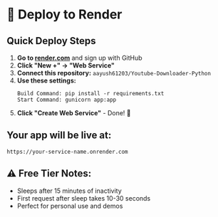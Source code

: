 # 🚀 Deploy to Render

## Quick Deploy Steps

1. **Go to [render.com](https://render.com)** and sign up with GitHub
2. **Click "New +" → "Web Service"**
3. **Connect this repository:** `aayush61203/Youtube-Downloader-Python`
4. **Use these settings:**
   ```
   Build Command: pip install -r requirements.txt
   Start Command: gunicorn app:app
   ```
5. **Click "Create Web Service"** - Done! 🎉

## Your app will be live at:
```
https://your-service-name.onrender.com
```

## ⚠️ Free Tier Notes:
- Sleeps after 15 minutes of inactivity
- First request after sleep takes 10-30 seconds
- Perfect for personal use and demos